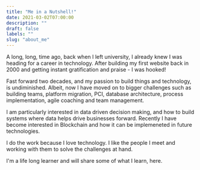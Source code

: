 ```yaml
---
title: "Me in a Nutshell!"
date: 2021-03-02T07:00:00
description: ""
draft: false
labels: ""
slug: "about_me"
---
```



A long, long, time ago, back when I left university,  I already knew I was heading for a career in technology. After building my first website back in 2000 and getting instant gratification and praise - I was hooked!

Fast forward two decades, and my passion to build things and technology, is undiminished. Albeit, now I have moved on to bigger challenges such as building teams, platform migration, PCI, database architecture, process implementation, agile coaching and team management.

I am particularly interested in data driven decision making, and how to build systems where data helps drive businesses forward. Recently I have become interested in Blockchain and how it can be implemeneted in future technologies.

I do the work because I love technology. I like the people I meet and working with them to solve the challenges at hand.  

I'm a life long learner and will share some of what I learn, here.
